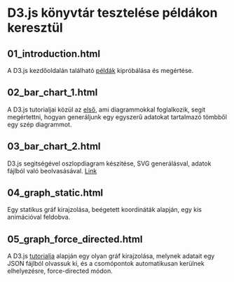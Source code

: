 # D3.js könyvtár tesztelése példákon keresztül

## 01_introduction.html
A D3.js kezdőoldalán található [példák](https://d3js.org/#introduction) kipróbálása és megértése.

## 02_bar_chart_1.html
A D3.js tutorialjai közül az [első](https://bost.ocks.org/mike/bar/), ami diagrammokkal foglalkozik, segit megértettni, hogyan generáljunk egy egyszerű adatokat tartalmazó tömbből egy szép diagrammot.

## 03_bar_chart_2.html
D3.js segitségével oszlopdiagram készitése, SVG generálásval, adatok fájlból való beolvasásával. [Link](https://bost.ocks.org/mike/bar/2/)

## 04_graph_static.html
Egy statikus gráf kirajzolása, beégetett koordináták alapján, egy kis animációval feldobva.

## 05_graph_force_directed.html
A D3.js [tutorialja](https://bl.ocks.org/mbostock/4062045) alapján egy olyan gráf kirajzolása, melynek adatait egy JSON fájlból olvassuk ki, és a csomópontok automatikusan kerülnek elhelyezésre, force-directed módon.